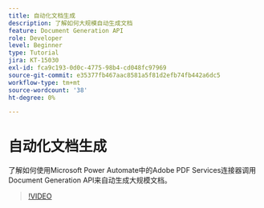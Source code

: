 ```yaml
---
title: 自动化文档生成
description: 了解如何大规模自动生成文档
feature: Document Generation API
role: Developer
level: Beginner
type: Tutorial
jira: KT-15030
exl-id: fca9c193-0d0c-4775-98b4-cd048fc97969
source-git-commit: e35377fb467aac8581a5f81d2efb74fb442a6dc5
workflow-type: tm+mt
source-wordcount: '38'
ht-degree: 0%

---
```


# 自动化文档生成

了解如何使用Microsoft Power Automate中的Adobe PDF Services连接器调用Document Generation API来自动生成大规模文档。

>[!VIDEO](https://video.tv.adobe.com/v/3428227?hidetitle=true)
